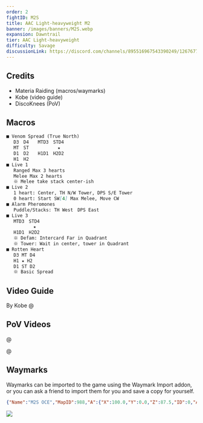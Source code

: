 ```yaml
---
order: 2
fightID: M2S
title: AAC Light-heavyweight M2
banner: /images/banners/M2S.webp
expansion: Dawntrail
tier: AAC Light-heavyweight
difficulty: Savage
discussionLink: https://discord.com/channels/895516967543390249/1267677717495681064
---
```

## Credits
- Materia Raiding (macros/waymarks)
- Kobe (video guide)
- DiscoKnees (PoV)

## Macros

```markdown
■ Venom Spread (True North)
　 D3　D4　　MTD3　STD4
　 MT　ST　　　　    ★
　 D1　D2　　H1D1　H2D2
　 H1　H2
■ Live 1
　 Ranged Max 3 hearts
　 Melee Max 2 hearts
　 ※ Melee take stack center-ish
■ Live 2
　 1 heart: Center, TH N/W Tower, DPS S/E Tower
　 0 heart: Start SW[4] Max Melee, Move CW
■ Alarm Pheromones
　 Puddle/Stacks: TH West　DPS East
■ Live 3
　 MTD3　STD4
　 　　    ★
　 H1D1　H2D2
　 ※ Defam: Intercard Far in Quadrant
　 ※ Tower: Wait in center, tower in Quadrant
■ Rotten Heart
　 D3 MT D4
　 H1 ★ H2
　 D1 ST D2
　 ※ Basic Spread
```

## Video Guide
By Kobe
@[](https://youtu.be/dTlOIu3_NzY)

## PoV Videos
@[](https://youtu.be/QKAZHQhkn5M)

@[](https://youtu.be/jw9_zyYpQTY)

## Waymarks
Waymarks can be imported to the game using the Waymark Import addon, or you can ask a friend to import them for you and save a copy for yourself.

```json
{"Name":"M2S OCE","MapID":988,"A":{"X":100.0,"Y":0.0,"Z":87.5,"ID":0,"Active":true},"B":{"X":112.5,"Y":0.0,"Z":100.0,"ID":1,"Active":true},"C":{"X":100.0,"Y":0.0,"Z":112.5,"ID":2,"Active":true},"D":{"X":87.5,"Y":0.0,"Z":100.0,"ID":3,"Active":true},"One":{"X":91.5,"Y":0.0,"Z":91.5,"ID":4,"Active":true},"Two":{"X":108.5,"Y":0.0,"Z":91.5,"ID":5,"Active":true},"Three":{"X":108.5,"Y":0.0,"Z":108.5,"ID":6,"Active":true},"Four":{"X":91.5,"Y":0.0,"Z":108.5,"ID":7,"Active":true}}
```

![](/images/m2s-waymarks.webp)
